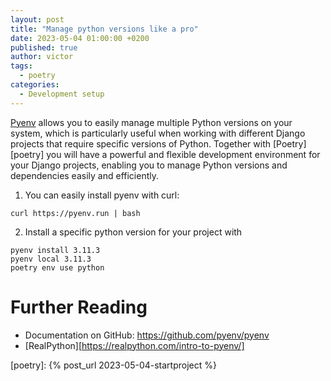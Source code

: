 ```yaml
---
layout: post
title: "Manage python versions like a pro"
date: 2023-05-04 01:00:00 +0200
published: true
author: victor
tags:
  - poetry
categories:
  - Development setup
---
```


[Pyenv][pyenv-install] allows you to easily manage multiple Python versions on your system, which is particularly useful when working with different Django projects that require specific versions of Python. 
Together with [Poetry][poetry] you will have a powerful and flexible development environment for your Django projects, enabling you to manage Python versions and dependencies easily and efficiently.

1. You can easily install pyenv with curl:
```
curl https://pyenv.run | bash
```

2. Install a specific python version for your project with
```
pyenv install 3.11.3
pyenv local 3.11.3
poetry env use python
```

# Further Reading

* Documentation on GitHub: https://github.com/pyenv/pyenv
* [RealPython][https://realpython.com/intro-to-pyenv/]

[poetry]: {% post_url 2023-05-04-startproject %}

[pyenv-install]: https://github.com/pyenv/pyenv#installation
[pyenv-docs]: https://github.com/pyenv/pyenv
